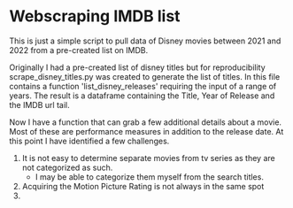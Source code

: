 # Webscraping IMDB list

This is just a simple script to pull data of Disney movies between 2021 and 2022
from a pre-created list on IMDB. 

Originally I had a pre-created list of disney titles but for reproducibility 
scrape_disney_titles.py was created to generate the list of titles. In this 
file contains a function 'list_disney_releases' requiring the input of a range of years.
The result is a dataframe containing the Title, Year of Release and the IMDB url tail.

Now I have a function that can grab a few additional details about a movie. Most of these 
are performance measures in addition to the release date. At this point I have identified a
few challenges. 

1. It is not easy to determine separate movies from tv series as they are not categorized as such. 
   * I may be able to categorize them myself from the search titles.
2. Acquiring the Motion Picture Rating is not always in the same spot
3. 